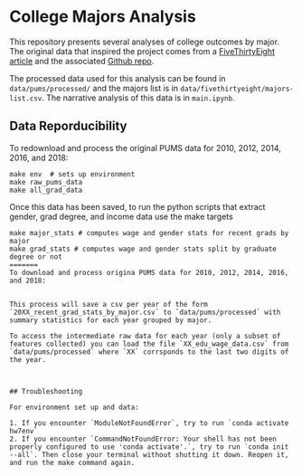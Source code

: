 # College Majors Analysis

This repository presents several analyses of college outcomes by major. The original data that inspired the project comes from a [FiveThirtyEight article](https://fivethirtyeight.com/features/the-economic-guide-to-picking-a-college-major/) and the associated [Github repo](https://github.com/fivethirtyeight/data/tree/master/college-majors). 


The processed data used for this analysis can be found in `data/pums/processed/` and the majors list is in `data/fivethirtyeight/majors-list.csv`. The narrative analysis of this data is in `main.ipynb`. 


## Data Reporducibility

To redownload and process the original PUMS data for 2010, 2012, 2014, 2016, and 2018: 
```
make env  # sets up environment
make raw_pums_data
make all_grad_data
```
Once this data has been saved, to run the python scripts that extract gender, grad degree, and income data use the make targets
```
make major_stats # computes wage and gender stats for recent grads by major
make grad_stats # computes wage and gender stats split by graduate degree or not 
=======
To download and process origina PUMS data for 2010, 2012, 2014, 2016, and 2018: 
```
```

This process will save a csv per year of the form `20XX_recent_grad_stats_by_major.csv` to `data/pums/processed` with summary statistics for each year grouped by major. 

To access the intermediate raw data for each year (only a subset of features collected) you can load the file `XX_edu_wage_data.csv` from `data/pums/processed` where `XX` corrsponds to the last two digits of the year. 



## Troubleshooting

For environment set up and data:

1. If you encounter `ModuleNotFoundError`, try to run `conda activate hw7env`
2. If you encounter `CommandNotFoundError: Your shell has not been properly configured to use 'conda activate'.`, try to run `conda init --all`. Then close your terminal without shutting it down. Reopen it, and run the make command again.  

